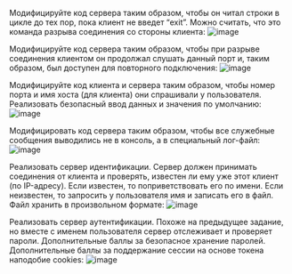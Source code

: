 Модифицируйте код сервера таким образом, чтобы он читал строки в цикле до тех пор, пока клиент не введет “exit”. Можно считать, что это команда разрыва соединения со стороны клиента: 
![image](https://user-images.githubusercontent.com/90459151/146971714-eebd36f2-66b6-4125-b082-56b5e3ce1976.png)

Модифицируйте код сервера таким образом, чтобы при разрыве соединения клиентом он продолжал слушать данный порт и, таким образом, был доступен для повторного подключения:
![image](https://user-images.githubusercontent.com/90459151/146972318-cef8884c-ffa4-4fe7-b427-7bf36ba4980c.png)

Модифицируйте код клиента и сервера таким образом, чтобы номер порта и имя хоста (для клиента) они спрашивали у пользователя. Реализовать безопасный ввод данных и значения по умолчанию:
![image](https://user-images.githubusercontent.com/90459151/146971880-9faccebe-b88c-43bb-a850-b5dfa22a1e58.png)

Модифицировать код сервера таким образом, чтобы все служебные сообщения выводились не в консоль, а в специальный лог-файл:
![image](https://user-images.githubusercontent.com/90459151/146972601-c5e77ddf-d83e-454d-991b-a6cf34030523.png)

Реализовать сервер идентификации. Сервер должен принимать соединения от клиента и проверять, известен ли ему уже этот клиент (по IP-адресу). Если известен, то поприветствовать его по имени. Если неизвестен, то запросить у пользователя имя и записать его в файл. Файл хранить в произвольном формате:
![image](https://user-images.githubusercontent.com/90459151/146972860-22654217-eb67-40f8-8d94-0e22f6a2b070.png)

Реализовать сервер аутентификации. Похоже на предыдущее задание, но вместе с именем пользователя сервер отслеживает и проверяет пароли. Дополнительные баллы за безопасное хранение паролей. Дополнительные баллы за поддержание сессии на основе токена наподобие cookies: 
![image](https://user-images.githubusercontent.com/90459151/146973065-87143fc2-76f5-422d-be51-2cfe55443e9b.png)
